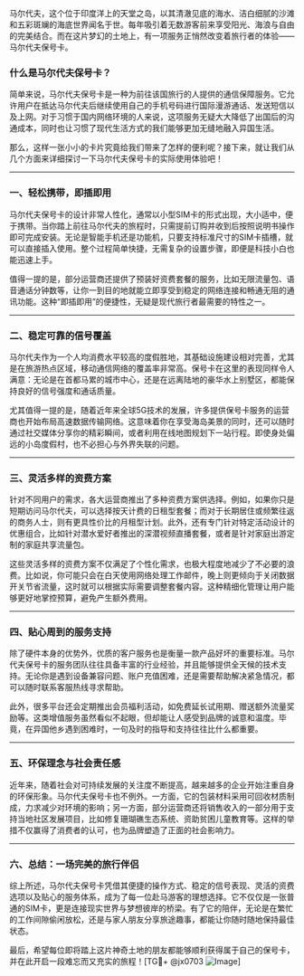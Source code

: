 马尔代夫，这个位于印度洋上的天堂之岛，以其清澈见底的海水、洁白细腻的沙滩和五彩斑斓的海底世界闻名于世。每年吸引着无数游客前来享受阳光、海浪与自由的完美结合。而在这片梦幻的土地上，有一项服务正悄然改变着旅行者的体验——马尔代夫保号卡。

### 什么是马尔代夫保号卡？

简单来说，马尔代夫保号卡是一种为前往该国旅行的人提供的通信保障服务。它允许用户在抵达马尔代夫后继续使用自己的手机号码进行国际漫游通话、发送短信以及上网。对于习惯于国内网络环境的人来说，这项服务无疑大大降低了出国后的沟通成本，同时也让习惯了现代生活方式的我们能够更加无缝地融入异国生活。

那么，这样一张小小的卡片究竟给我们带来了怎样的便利呢？接下来，就让我们从几个方面来详细探讨一下马尔代夫保号卡的实际使用体验吧！

---

### **一、轻松携带，即插即用**

马尔代夫保号卡的设计非常人性化，通常以小型SIM卡的形式出现，大小适中，便于携带。当你踏上前往马尔代夫的旅程时，只需提前订购并收到后按照说明书操作即可完成安装。无论是智能手机还是功能机，只要支持标准尺寸的SIM卡插槽，就可以直接插入使用。整个过程简单快捷，无需复杂的设置步骤，即便是科技小白也能迅速上手。

值得一提的是，部分运营商还提供了预装好资费套餐的服务，比如无限流量包、语音通话分钟数等，让你一到目的地就能立即享受到稳定的网络连接和畅通无阻的通讯功能。这种“即插即用”的便捷性，无疑是现代旅行者最需要的特性之一。

---

### **二、稳定可靠的信号覆盖**

马尔代夫作为一个人均消费水平较高的度假胜地，其基础设施建设相对完善，尤其是在旅游热点区域，移动通信网络的覆盖率非常高。保号卡在这里的表现同样令人满意：无论是在首都马累的城市中心，还是在远离陆地的豪华水上别墅区，都能保持良好的信号强度和通话质量。

尤其值得一提的是，随着近年来全球5G技术的发展，许多提供保号卡服务的运营商也开始布局高速数据传输网络。这意味着你在享受海岛美景的同时，还可以随时通过社交媒体分享你的精彩瞬间，或者利用在线地图规划下一站行程。即使身处偏远的小岛度假村，也不必担心与外界失联的问题。

---

### **三、灵活多样的资费方案**

针对不同用户的需求，各大运营商推出了多种资费方案供选择。例如，如果你只是短期访问马尔代夫，可以选择按天计费的日租型套餐；而对于长期居住或频繁往返的商务人士，则有更具性价比的月租型计划。此外，还有专门针对特定活动设计的优惠组合，比如针对潜水爱好者推出的深潜视频直播套餐，或者是针对家庭出游定制的家庭共享流量包。

这些灵活多样的资费方案不仅满足了个性化需求，也极大程度地减少了不必要的浪费。比如说，你可能只会在白天使用网络处理工作邮件，晚上则更倾向于关闭数据开关节省流量，这时就可以根据实际需要调整套餐内容。这种精细化管理让用户能够更好地掌控预算，避免产生额外费用。

---

### **四、贴心周到的服务支持**

除了硬件本身的优势外，优质的客户服务也是衡量一款产品好坏的重要标准。马尔代夫保号卡的服务团队往往具备丰富的行业经验，并且能够提供全天候的技术支持。无论你是遇到设备兼容问题、账户充值困难，还是需要帮助解决紧急情况，都可以随时联系客服热线寻求帮助。

此外，很多平台还会定期推出会员福利活动，如免费延长试用期、赠送额外流量奖励等。这类增值服务虽然看似不起眼，但却能让人感受到品牌的诚意和温度。毕竟，在异国他乡遇到困难时，一句及时的指导和支持往往比什么都重要。

---

### **五、环保理念与社会责任感**

近年来，随着社会对可持续发展的关注度不断提高，越来越多的企业开始注重自身的环保形象。马尔代夫保号卡也不例外。一方面，它的包装材料采用可回收材质制成，力求减少对环境的影响；另一方面，部分运营商还将销售收入的一部分用于支持当地社区发展项目，比如修复珊瑚礁生态系统、资助贫困儿童教育等。这样的举措不仅赢得了消费者的认可，也为品牌塑造了正面的社会影响力。

---

### **六、总结：一场完美的旅行伴侣**

综上所述，马尔代夫保号卡凭借其便捷的操作方式、稳定的信号表现、灵活的资费选项以及贴心的服务体系，成为了每一位赴马游客的理想选择。它不仅仅是一张普通的SIM卡，更是连接现实世界与梦想彼岸的桥梁。有了它的陪伴，无论是在繁忙的工作间隙偷闲放松，还是与家人朋友分享旅途趣事，都能让你随时随地保持最佳状态。

最后，希望每位即将踏上这片神奇土地的朋友都能够顺利获得属于自己的保号卡，并在此开启一段难忘而又充实的旅程！[TG💪+ @jx0703 ![Image](https://github.com/user-attachments/assets/dbca1d08-cadb-493c-b0ec-ad6f7a83f270)]